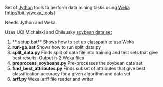Set of [Jython](http://www.jython.org/) tools to perform data mining tasks using [Weka](http://www.cs.waikato.ac.nz/ml/weka/)
[http://bit.ly/weka_tools]

Needs Jython and Weka.

Uses UCI Michalski and Chilausky [soybean data set](http://archive.ics.uci.edu/ml/machine-learning-databases/soybean/ "soybean data")

1. ** setup.bat** Shows how to set up classpath to use Weka
2. **run-ga.bat** Shows how to run split_data.py
3. **split_data.py**  Finds split of data file into training and test sets that give best results. Output is 2 Weka files
4. **preprocess_soybeans.py** Pre-processes the soybean data set
5. **find_best_attributes.py** Finds subset of attributes that give best classification accuracy for a given algorithm and data set
6. **arff.py** Weka .arff file reader and writer
